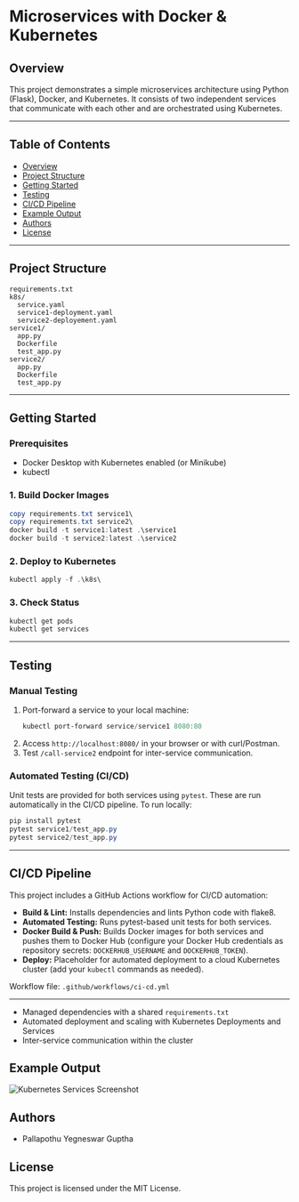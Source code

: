 # Microservices with Docker & Kubernetes

## Overview
This project demonstrates a simple microservices architecture using Python (Flask), Docker, and Kubernetes. It consists of two independent services that communicate with each other and are orchestrated using Kubernetes.

---

## Table of Contents
- [Overview](#overview)
- [Project Structure](#project-structure)
- [Getting Started](#getting-started)
- [Testing](#testing)
- [CI/CD Pipeline](#cicd-pipeline)
- [Example Output](#example-output)
- [Authors](#authors)
- [License](#license)

---


## Project Structure
```
requirements.txt
k8s/
  service.yaml
  service1-deployment.yaml
  service2-deployement.yaml
service1/
  app.py
  Dockerfile
  test_app.py
service2/
  app.py
  Dockerfile
  test_app.py
```

---

## Getting Started

### Prerequisites
- Docker Desktop with Kubernetes enabled (or Minikube)
- kubectl

### 1. Build Docker Images
```powershell
copy requirements.txt service1\
copy requirements.txt service2\
docker build -t service1:latest .\service1
docker build -t service2:latest .\service2
```

### 2. Deploy to Kubernetes
```powershell
kubectl apply -f .\k8s\
```

### 3. Check Status
```powershell
kubectl get pods
kubectl get services
```

---

## Testing

### Manual Testing
1. Port-forward a service to your local machine:
   ```powershell
   kubectl port-forward service/service1 8080:80
   ```
2. Access `http://localhost:8080/` in your browser or with curl/Postman.
3. Test `/call-service2` endpoint for inter-service communication.

### Automated Testing (CI/CD)
Unit tests are provided for both services using `pytest`. These are run automatically in the CI/CD pipeline.
To run locally:
```powershell
pip install pytest
pytest service1/test_app.py
pytest service2/test_app.py
```

---

## CI/CD Pipeline

This project includes a GitHub Actions workflow for CI/CD automation:
- **Build & Lint:** Installs dependencies and lints Python code with flake8.
- **Automated Testing:** Runs pytest-based unit tests for both services.
- **Docker Build & Push:** Builds Docker images for both services and pushes them to Docker Hub (configure your Docker Hub credentials as repository secrets: `DOCKERHUB_USERNAME` and `DOCKERHUB_TOKEN`).
- **Deploy:** Placeholder for automated deployment to a cloud Kubernetes cluster (add your `kubectl` commands as needed).

Workflow file: `.github/workflows/ci-cd.yml`

---

- Managed dependencies with a shared `requirements.txt`
- Automated deployment and scaling with Kubernetes Deployments and Services
- Inter-service communication within the cluster



## Example Output
![Kubernetes Services Screenshot](<img width="761" height="223" alt="Screenshot 2025-07-23 193730" src="https://github.com/user-attachments/assets/d5ec63cc-065c-42b7-8be2-56f4e60e971c" />
)

## Authors
- Pallapothu Yegneswar Guptha

## License
This project is licensed under the MIT License.
